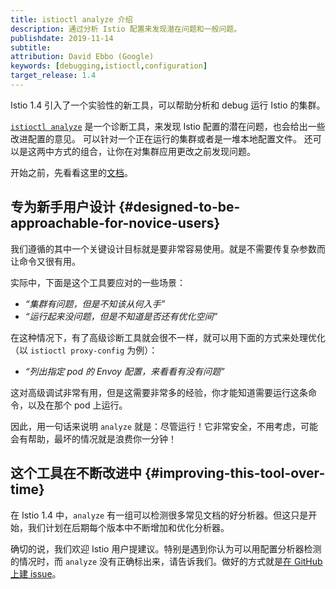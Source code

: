 ```yaml
---
title: istioctl analyze 介绍
description: 通过分析 Istio 配置来发现潜在问题和一般问题。
publishdate: 2019-11-14
subtitle:
attribution: David Ebbo (Google)
keywords: [debugging,istioctl,configuration]
target_release: 1.4
---
```


Istio 1.4 引入了一个实验性的新工具，可以帮助分析和 debug 运行 Istio 的集群。

[`istioctl analyze`](/zh/docs/reference/commands/istioctl/#istioctl-experimental-analyze) 是一个诊断工具，来发现 Istio 配置的潜在问题，也会给出一些改进配置的意见。
可以针对一个正在运行的集群或者是一堆本地配置文件。
还可以是这两中方式的组合，让你在对集群应用更改之前发现问题。

开始之前，先看看这里的[文档](/zh/docs/ops/diagnostic-tools/istioctl-analyze/)。

## 专为新手用户设计 {#designed-to-be-approachable-for-novice-users}

我们遵循的其中一个关键设计目标就是要非常容易使用。就是不需要传复杂参数而让命令又很有用。

实际中，下面是这个工具要应对的一些场景：

- *“集群有问题，但是不知该从何入手”*
- *“运行起来没问题，但是不知道是否还有优化空间”*

在这种情况下，有了高级诊断工具就会很不一样，就可以用下面的方式来处理优化（以 `istioctl proxy-config` 为例）：

- *“列出指定 pod 的 Envoy 配置，来看看有没有问题”*

这对高级调试非常有用，但是这需要非常多的经验，你才能知道需要运行这条命令，以及在那个 pod 上运行。

因此，用一句话来说明 `analyze` 就是：尽管运行！它非常安全，不用考虑，可能会有帮助，最坏的情况就是浪费你一分钟！

## 这个工具在不断改进中 {#improving-this-tool-over-time}

在 Istio 1.4 中，`analyze` 有一组可以检测很多常见文档的好分析器。但这只是开始，我们计划在后期每个版本中不断增加和优化分析器。

确切的说，我们欢迎 Istio 用户提建议。特别是遇到你认为可以用配置分析器检测的情况时，而 `analyze` 没有正确标出来，请告诉我们。做好的方式就是[在 GitHub 上建 issue](https://github.com/istio/istio/issues)。
